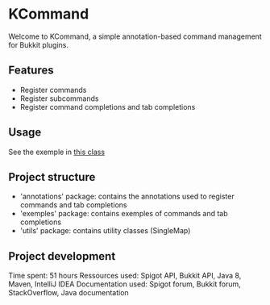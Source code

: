 # KCommand

Welcome to KCommand, a simple annotation-based command management for Bukkit plugins.

## Features

- Register commands
- Register subcommands
- Register command completions and tab completions

## Usage

See the exemple in [this class](https://github.com/IzeLeam/KCommand/blob/master/src/main/java/fr/izeleam/utils/kcommand/exemples/PluginCommand.java)

## Project structure

- 'annotations' package: contains the annotations used to register commands and tab completions
- 'exemples' package: contains exemples of commands and tab completions
- 'utils' package: contains utility classes (SingleMap)

## Project development

Time spent: 51 hours
Ressources used: Spigot API, Bukkit API, Java 8, Maven, IntelliJ IDEA
Documentation used: Spigot forum, Bukkit forum, StackOverflow, Java documentation